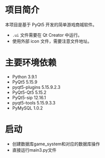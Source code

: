 # 项目简介

本项目是基于 PyQt5 开发的简单游戏商城软件。

- `.ui` 文件需要在 Qt Creator 中运行。
- 使用外部 icon 文件，需要注意文件地址。

# 主要环境依赖

- Python 3.9.1
- PyQt5 5.15.9
- pyqt5-plugins 5.15.9.2.3
- PyQt5-Qt5 5.15.2
- PyQt5-sip 12.16.1
- pyqt5-tools 5.15.9.3.3
- PyMySQL 1.0.2

# 启动
- 创建数据库game_system和对应的数据库操作
- 直接运行main3.py文件
